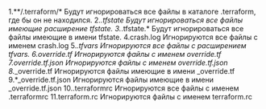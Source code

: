 1.**/.terraform/* Будут игнорироваться все файлы в каталоге .terraform, где бы он не находился.
2.*.tfstate Будут игнорироваться все файлы имеющие расширение tfstate.
3.*.tfstate.* Будут игнорироваться все файлы имеющие в имени tfstate.
4.crash.log Игнорируются все файлы с именем crash.log
5.*.tfvars Игнорируются все файлы с расширением tfvars.
6.override.tf Игнорируются файлы с именем override.tf
7.override.tf.json Игнорируются файлы с именем override.tf.json
8.*_override.tf Игнорируются файлы имеющие в имени _override.tf
9.*_override.tf.json Игнорируются файлы имеющие в имени _override.tf.json
10..terraformrc Игнорируются все файлы с именем .terraformrc
11.terraform.rc Игнорируются файлы с именем terraform.rc

